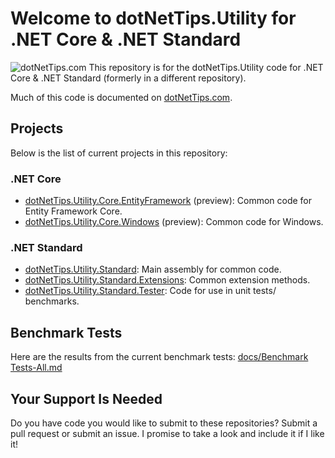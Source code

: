 # Welcome to dotNetTips.Utility for .NET Core & .NET Standard

![dotNetTips.com](https://dotnettips.files.wordpress.com/2018/03/cropped-rtw-dotnettips-com-logo05x1.png)
This repository is for the dotNetTips.Utility code for .NET Core & .NET Standard (formerly in a different repository).

Much of this code is documented on <a href="https://dotnettips.wordpress.com/tag/dotnettips-utility/" target="_blank">dotNetTips.com</a>.

## Projects
Below is the list of current projects in this repository:
### .NET Core
*  	[dotNetTips.Utility.Core.EntityFramework][1] (preview): Common code for Entity Framework Core.
*   [dotNetTips.Utility.Core.Windows][2] (preview): Common code for Windows.
### .NET Standard
*   [dotNetTips.Utility.Standard][5]: Main assembly for common code.
*   [dotNetTips.Utility.Standard.Extensions][3]: Common extension methods.
*   [dotNetTips.Utility.Standard.Tester][4]: Code for use in unit tests/ benchmarks.

  [1]: https://github.com/RealDotNetDave/dotNetTips.Utility.Core/tree/master/src/Core/dotNetTips.Utility.Core.EntityFramework
  [2]: https://github.com/RealDotNetDave/dotNetTips.Utility.Core/tree/master/src/Core/dotNetTips.Utility.Core.Windows
  [3]: https://github.com/RealDotNetDave/dotNetTips.Utility.Core/tree/master/src/Standard/dotNetTips.Utility.Standard.Extensions
  [4]: https://github.com/RealDotNetDave/dotNetTips.Utility.Core/tree/master/src/Standard/dotNetTips.Utility.Standard.Tester
  [5]: https://github.com/RealDotNetDave/dotNetTips.Utility.Core/tree/master/src/Standard/dotNetTips.Utility.Standard
## Benchmark Tests
Here are the results from the current benchmark tests: <a href="https://github.com/RealDotNetDave/dotNetTips.Utility.Core/blob/master/docs/Benchmark%20Tests-All.md" target="_blank">docs/Benchmark Tests-All.md</a>  
## Your Support Is Needed
Do you have code you would like to submit to these repositories? Submit a pull request or submit an issue. I promise to take a look and include it if I like it!